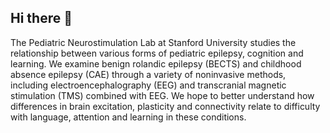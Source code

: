 ## Hi there 👋

<!--

**Here are some ideas to get you started:**

🙋‍♀️ A short introduction - what is your organization all about?
🌈 Contribution guidelines - how can the community get involved?
👩‍💻 Useful resources - where can the community find your docs? Is there anything else the community should know?
🍿 Fun facts - what does your team eat for breakfast?
🧙 Remember, you can do mighty things with the power of [Markdown](https://docs.github.com/github/writing-on-github/getting-started-with-writing-and-formatting-on-github/basic-writing-and-formatting-syntax)
-->

The Pediatric Neurostimulation Lab at Stanford University studies the relationship between various forms of pediatric epilepsy, cognition and learning. 
We examine benign rolandic epilepsy (BECTS) and childhood absence epilepsy (CAE) through a variety of noninvasive methods, including electroencephalography (EEG) and transcranial magnetic stimulation (TMS) combined with EEG. 
We hope to better understand how differences in brain excitation, plasticity and connectivity relate to difficulty with language, attention and learning in these conditions.
